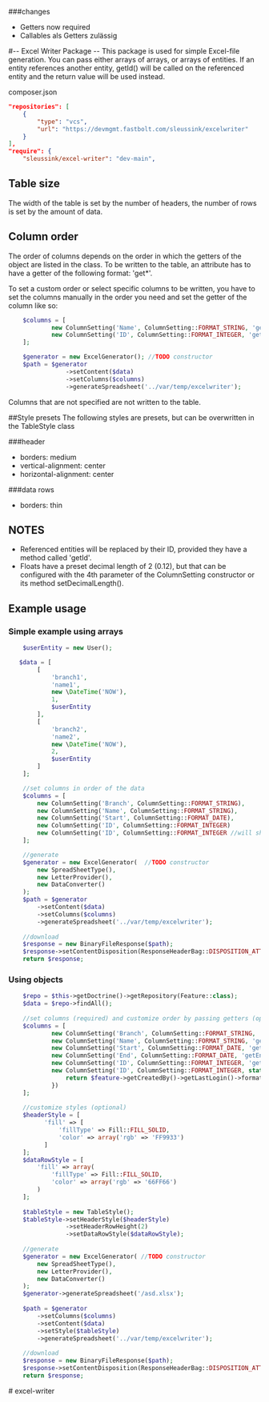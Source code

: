 ###changes
- Getters now required
- Callables als Getters zulässig



#-- Excel Writer Package --
This package is used for simple Excel-file generation. You can pass either arrays of arrays, or arrays of entities. If an entity references another entity, getId() will be called on the referenced entity and the return value will be used instead.

composer.json
``` json
"repositories": [
    {
        "type": "vcs",
        "url": "https://devmgmt.fastbolt.com/sleussink/excelwriter"
    }
],
"require": {
    "sleussink/excel-writer": "dev-main",
```


## Table size
The width of the table is set by the number of headers, the number of rows is set by the amount of data.

## Column order
The order of columns depends on the order in which the getters of the object are listed in the class. To be written to
the table, an attribute has to have a getter of the following format: 'get*'.


To set a custom order or select specific columns to be written, you have to set the columns manually in the order you
need and set the getter of the column like so:
```php
    $columns = [
            new ColumnSetting('Name', ColumnSetting::FORMAT_STRING, 'getName'),
            new ColumnSetting('ID', ColumnSetting::FORMAT_INTEGER, 'getId'),
    ];

    $generator = new ExcelGenerator(); //TODO constructor
    $path = $generator
                ->setContent($data)
                ->setColumns($columns)
                ->generateSpreadsheet('../var/temp/excelwriter');
```
Columns that are not specified are not written to the table.

##Style presets
The following styles are presets, but can be overwritten in the TableStyle class

###header
- borders: medium
- vertical-alignment: center
- horizontal-alignment: center

###data rows
- borders: thin

## NOTES
* Referenced entities will be replaced by their ID, provided they have a method called 'getId'.
* Floats have a preset decimal length of 2 (0.12), but that can be configured with the 4th parameter of the ColumnSetting constructor or its method setDecimalLength().


## Example usage

### Simple example using arrays
```php
    $userEntity = new User();

   $data = [
        [
            'branch1',
            'name1',
            new \DateTime('NOW'),
            1,
            $userEntity
        ],
        [
            'branch2',
            'name2',
            new \DateTime('NOW'),
            2,
            $userEntity
        ]
    ];

    //set columns in order of the data
    $columns = [
        new ColumnSetting('Branch', ColumnSetting::FORMAT_STRING),
        new ColumnSetting('Name', ColumnSetting::FORMAT_STRING),
        new ColumnSetting('Start', ColumnSetting::FORMAT_DATE),
        new ColumnSetting('ID', ColumnSetting::FORMAT_INTEGER)
        new ColumnSetting('ID', ColumnSetting::FORMAT_INTEGER //will show the user ID
    ];

    //generate
    $generator = new ExcelGenerator(  //TODO constructor
        new SpreadSheetType(),
        new LetterProvider(),
        new DataConverter()
    );
    $path = $generator
        ->setContent($data)
        ->setColumns($columns)
        ->generateSpreadsheet('../var/temp/excelwriter');
    
    //download
    $response = new BinaryFileResponse($path);
    $response->setContentDisposition(ResponseHeaderBag::DISPOSITION_ATTACHMENT);
    return $response;
```

### Using objects

```php
    $repo = $this->getDoctrine()->getRepository(Feature::class);
    $data = $repo->findAll();
    
    //set columns (required) and customize order by passing getters (optional)
    $columns = [
            new ColumnSetting('Branch', ColumnSetting::FORMAT_STRING, 'getBranch'),
            new ColumnSetting('Name', ColumnSetting::FORMAT_STRING, 'getName'),
            new ColumnSetting('Start', ColumnSetting::FORMAT_DATE, 'getStart'),
            new ColumnSetting('End', ColumnSetting::FORMAT_DATE, 'getEnd'),
            new ColumnSetting('ID', ColumnSetting::FORMAT_INTEGER, 'getId'),
            new ColumnSetting('ID', ColumnSetting::FORMAT_INTEGER, static function(Feature $feature) {
                return $feature->getCreatedBy()->getLastLogin()->format('Y-m-d');            
            })
    ];
    
    //customize styles (optional)
    $headerStyle = [
          'fill' => [
              'fillType' => Fill::FILL_SOLID,
              'color' => array('rgb' => 'FF9933')
          ]
    ];
    $dataRowStyle = [
        'fill' => array(
            'fillType' => Fill::FILL_SOLID,
            'color' => array('rgb' => '66FF66')
        )
    ];
        
    $tableStyle = new TableStyle();
    $tableStyle->setHeaderStyle($headerStyle)
                ->setHeaderRowHeight(2)
                ->setDataRowStyle($dataRowStyle);
    
    //generate
    $generator = new ExcelGenerator( //TODO constructor
        new SpreadSheetType(),
        new LetterProvider(),
        new DataConverter()
    );
    $generator->generateSpreadsheet('/asd.xlsx');
    
    $path = $generator
        ->setColumns($columns)
        ->setContent($data)
        ->setStyle($tableStyle)
        ->generateSpreadsheet('../var/temp/excelwriter');
        
    //download
    $response = new BinaryFileResponse($path);
    $response->setContentDisposition(ResponseHeaderBag::DISPOSITION_ATTACHMENT);
    return $response;
```
#   e x c e l - w r i t e r  
 